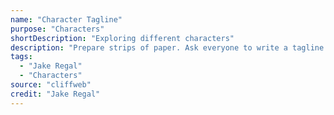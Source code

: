 ```yaml
---
name: "Character Tagline"
purpose: "Characters"
shortDescription: "Exploring different characters"
description: "Prepare strips of paper. Ask everyone to write a tagline that describes a character on it. These can be varied from \"I love god\" to \"Let's dance\" to \"I eat donuts\". Fold these up and put them in a pile. One person will go up and pick up a paper that is not the one that they wrote. They have to then develop a character based on that tagline without ever saying it. Somebody who is not playing the character comes out and initiates a scene. The person who is developing the character should focus on that. Keep going until everyone has had a chance to develop a character."
tags:
  - "Jake Regal"
  - "Characters"
source: "cliffweb"
credit: "Jake Regal"
---
```


